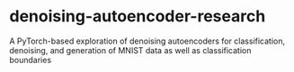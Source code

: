 # denoising-autoencoder-research
A PyTorch-based exploration of denoising autoencoders for classification, denoising, and generation of MNIST data as well as classification boundaries
